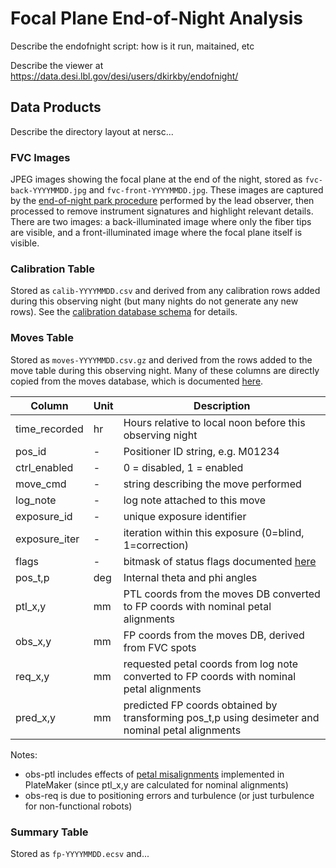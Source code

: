 # Focal Plane End-of-Night Analysis

Describe the endofnight script: how is it run, maitained, etc

Describe the viewer at https://data.desi.lbl.gov/desi/users/dkirkby/endofnight/

## Data Products

Describe the directory layout at nersc...

### FVC Images

JPEG images showing the focal plane at the end of the night, stored as `fvc-back-YYYYMMDD.jpg` and `fvc-front-YYYYMMDD.jpg`.  These images are captured by the [end-of-night park procedure](https://desi.lbl.gov/trac/wiki/FPS/ObservingScripts#EndofNightPark) performed by the lead observer, then processed to remove instrument signatures and highlight relevant details.  There are two images: a back-illuminated image where only the fiber tips are visible, and a front-illuminated image where the focal plane itself is visible.

### Calibration Table

Stored as `calib-YYYYMMDD.csv` and derived from any calibration rows added during this observing night (but many nights do not generate any new rows).  See the [calibration database schema](https://docs.google.com/spreadsheets/d/1e8yyjNFI9nCOT_KsJAxI3uzl8qSKqhuiDVXtXvxHNqM/edit#gid=836120262) for details.

### Moves Table

Stored as `moves-YYYYMMDD.csv.gz` and derived from the rows added to the move table during this observing night. Many of these columns are directly copied from the moves database, which is documented [here](https://docs.google.com/spreadsheets/d/1e8yyjNFI9nCOT_KsJAxI3uzl8qSKqhuiDVXtXvxHNqM/edit#gid=0).

| Column | Unit | Description |
| ------ | ---- | ------------|
| time_recorded | hr | Hours relative to local noon before this observing night |
| pos_id | - | Positioner ID string, e.g. M01234 |
| ctrl_enabled | - | 0 = disabled, 1 = enabled |
| move_cmd | - | string describing the move performed |
| log_note | - | log note attached to this move |
| exposure_id | - | unique exposure identifier |
| exposure_iter | - | iteration within this exposure (0=blind, 1=correction) |
| flags | - | bitmask of status flags documented [here](https://desi.lbl.gov/trac/wiki/FPS/PositionerFlags) |
| pos_t,p | deg | Internal theta and phi angles |
| ptl_x,y | mm | PTL coords from the moves DB converted to FP coords with nominal petal alignments |
| obs_x,y | mm | FP coords from the moves DB, derived from FVC spots |
| req_x,y | mm | requested petal coords from log note converted to FP coords with nominal petal alignments |
| pred_x,y| mm | predicted FP coords obtained by transforming pos_t,p using desimeter and nominal petal alignments |

Notes:
 - obs-ptl includes effects of [petal misalignments](https://observablehq.com/@dkirkby/desi-petal-metrology) implemented in PlateMaker (since ptl_x,y are calculated for nominal alignments)
 - obs-req is due to positioning errors and turbulence (or just turbulence for non-functional robots)

### Summary Table

Stored as `fp-YYYYMMDD.ecsv` and...
